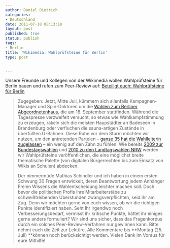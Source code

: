 ```yaml
---
author: Daniel Dietrich
categories:
- Deutschland
date: 2011-07-18 08:13:18
layout: post
published: true
status: publish
tags:
- Berlin
title: 'Wikimedia: Wahlprüfsteine für Berlin'
type: post


---
```


Unsere Freunde und Kollegen von der Wikimedia wollen Wahlprüfsteine für Berlin bauen und rufen zum Peer-Review auf: [Beteiligt euch: Wahlprüfsteine für Berlin](http://blog.wikimedia.de/2011/07/18/wahlpruefsteine-berlin-entwurf/)

> Zugegeben: Jetzt, Mitte Juli, kümmern sich allenfalls Kampagnen-Manager und Spin-Doktoren um die [Wahlen zum Berliner Abgeordnetenhaus](http://de.wikipedia.org/wiki/Wahl_zum_Abgeordnetenhaus_von_Berlin_2011), die am 18. September stattfinden. Während die Tagespresse verzweifelt versucht, so etwas wie Wahlkampfstimmung zu erzeugen, räkeln sich die meisten Haupstädter an Badeseen in Brandenburg oder verfluchen die sauna-artigen Zustände in überfüllten U-Bahnen. Diese Ruhe vor dem Sturm möchten wir nutzen, um den antretenden Parteien – [ganze 35 hat die Wahlleiterin zugelassen](http://www.wahlen-berlin.de/wahlen/be2011/UebersichtZugelasseneParteien.pdf) – ein wenig auf den Zahn zu fühlen. Wie bereits [2009 zur Bundestagswahlen](http://wikimedia.de/wiki/Wahlpr%C3%BCfsteine_2009) und [2010 zu den Landtagswahlen NRW](http://blog.wikimedia.de/wp-content/uploads/Wahlpr%C3%BCfsteine-zur-Landtagswahl-NRW.pdf) werden wir Wahlprüfsteine veröffentlichen, die eine möglichst breite thematische Palette (von digitalen Bürgerrechten bis zum Einsatz von Wikis an Schulen) abdecken.
> 
> Der nimmermüde Mathias Schindler und ich haben in einem ersten Schwung 30 Fragen entwickelt, deren Beantwortung jedem Anhänger Freien Wissens die Wahlentscheidung leichter machen soll. Doch bevor die politischen Profis ihre Mitarbeiterstäbe zu schweißtreibenden Überstunden zwangsverpflichten, seid ihr am Zug. Denn wir möchten gerne von euch wissen, ob wir die richtigen Punkte identifiziert haben. Seht Ihr irgendwo noch Verbesserungsbedarf, vermisst ihr kritische Punkte, hättet ihr einiges gerne anders formuliert? Wir sind uns sicher, dass das Fragenkorpus durch ein solches Peer-Review-Verfahren nur gewinnen kann. Bitte nehmt euch die Zeit zur Lektüre. Alle Kommentare bis **Montag (25. Juli) **können noch berücksichtigt werden. Vielen Dank im Voraus für eure Mithilfe!